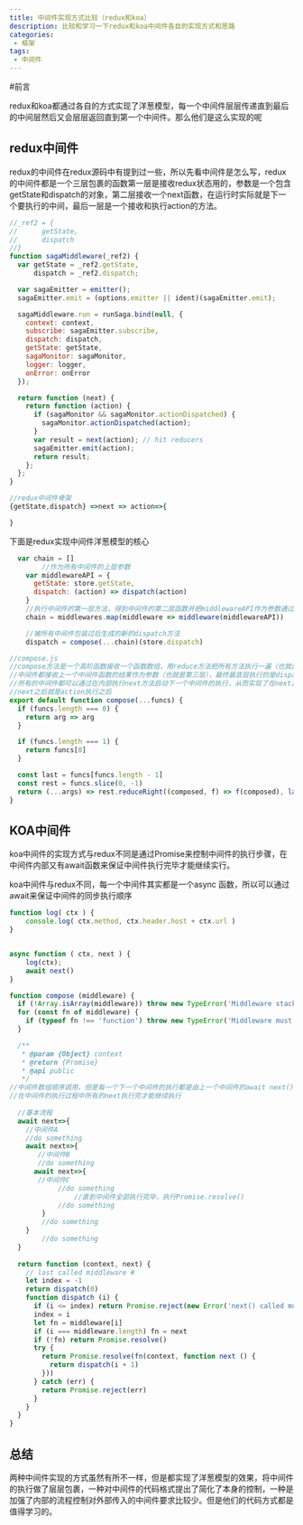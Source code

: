 ```yaml
---
title: 中间件实现方式比较（redux和koa）
description: 比较和学习一下redux和koa中间件各自的实现方式和思路
categories:
 - 框架 
tags: 
 - 中间件
---
```



#前言

redux和koa都通过各自的方式实现了洋葱模型，每一个中间件层层传递直到最后的中间层然后又会层层返回直到第一个中间件。那么他们是这么实现的呢



## redux中间件

redux的中间件在redux源码中有提到过一些，所以先看中间件是怎么写，redux的中间件都是一个三层包裹的函数第一层是接收redux状态用的，参数是一个包含getState和dispatch的对象，第二层接收一个next函数，在运行时实际就是下一个要执行的中间，最后一层是一个接收和执行action的方法。

```javascript
//_ref2 = {
//		getState,
//		dispatch
//}
function sagaMiddleware(_ref2) {
  var getState = _ref2.getState,
      dispatch = _ref2.dispatch;

  var sagaEmitter = emitter();
  sagaEmitter.emit = (options.emitter || ident)(sagaEmitter.emit);

  sagaMiddleware.run = runSaga.bind(null, {
    context: context,
    subscribe: sagaEmitter.subscribe,
    dispatch: dispatch,
    getState: getState,
    sagaMonitor: sagaMonitor,
    logger: logger,
    onError: onError
  });

  return function (next) {
    return function (action) {
      if (sagaMonitor && sagaMonitor.actionDispatched) {
        sagaMonitor.actionDispatched(action);
      }
      var result = next(action); // hit reducers
      sagaEmitter.emit(action);
      return result;
    };
  };
}

```

```js
//redux中间件骨架
{getState,dispatch} =>next => action=>{

}
```



下面是redux实现中间件洋葱模型的核心

```js
  var chain = []
		//作为所有中间件的上层参数
    var middlewareAPI = {
      getState: store.getState,
      dispatch: (action) => dispatch(action)
    }
    //执行中间件的第一层方法，得到中间件的第二层函数并把middlewareAPI作为参数通过闭包绑定到中间件内部
    chain = middlewares.map(middleware => middleware(middlewareAPI))

    //被所有中间件包装过后生成的新的dispatch方法
    dispatch = compose(...chain)(store.dispatch)

//compose.js
//compose方法是一个高阶函数接收一个函数数组，用reduce方法把所有方法执行一遍（也就是中间件第二层），每一个
//中间件都接收上一个中间件函数的结果作为参数（也就是第三层），最终最底层执行的是dispatch方法，通过这种方式
//所有的中间件都可以通过在内部执行next方法启动下一个中间件的执行，从而实现了在next之前就是还未执行action，
//next之后就是action执行之后
export default function compose(...funcs) {
  if (funcs.length === 0) {
    return arg => arg
  }

  if (funcs.length === 1) {
    return funcs[0]
  }

  const last = funcs[funcs.length - 1]
  const rest = funcs.slice(0, -1)
  return (...args) => rest.reduceRight((composed, f) => f(composed), last(...args))
}

```





## KOA中间件

koa中间件的实现方式与redux不同是通过Promise来控制中间件的执行步骤，在中间件内部又有await函数来保证中间件执行完毕才能继续实行。



koa中间件与redux不同，每一个中间件其实都是一个async 函数，所以可以通过await来保证中间件的同步执行顺序

```js
function log( ctx ) {
    console.log( ctx.method, ctx.header.host + ctx.url )
}


async function ( ctx, next ) {
    log(ctx);
    await next()
}

```



```js
function compose (middleware) {
  if (!Array.isArray(middleware)) throw new TypeError('Middleware stack must be an array!')
  for (const fn of middleware) {
    if (typeof fn !== 'function') throw new TypeError('Middleware must be composed of functions!')
  }

  /**
   * @param {Object} context
   * @return {Promise}
   * @api public
   */
//中间件数组顺序调用，但是每一个下一个中间件的执行都是由上一个中间件的await next()呼起，保证
//在中间件的执行过程中所有的next执行完才能继续执行
  
  //基本流程
  await next=>{
    //中间件A
    //do something
    await next=>{
       //中间件B
       //do something
      await next=>{
       //中间件C
            //do something
      			//直到中间件全部执行完毕，执行Promise.resolve()
            //do something
   	 	}
        //do something
    }
        //do something
  }
  
  return function (context, next) {
    // last called middleware #
    let index = -1
    return dispatch(0)
    function dispatch (i) {
      if (i <= index) return Promise.reject(new Error('next() called multiple times'))
      index = i
      let fn = middleware[i]
      if (i === middleware.length) fn = next
      if (!fn) return Promise.resolve()
      try {
        return Promise.resolve(fn(context, function next () {
          return dispatch(i + 1)
        }))
      } catch (err) {
        return Promise.reject(err)
      }
    }
  }
}
```



## 总结

​		两种中间件实现的方式虽然有所不一样，但是都实现了洋葱模型的效果，将中间件的执行做了层层包裹，一种对中间件的代码格式提出了简化了本身的控制，一种是加强了内部的流程控制对外部传入的中间件要求比较少。但是他们的代码方式都是值得学习的。
